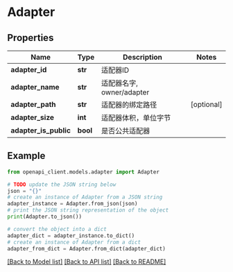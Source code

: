 # Adapter


## Properties

Name | Type | Description | Notes
------------ | ------------- | ------------- | -------------
**adapter_id** | **str** |  适配器ID | 
**adapter_name** | **str** |  适配器名字, owner/adapter | 
**adapter_path** | **str** |  适配器的绑定路径 | [optional] 
**adapter_size** | **int** |  适配器体积，单位字节 | 
**adapter_is_public** | **bool** |  是否公共适配器 | 

## Example

```python
from openapi_client.models.adapter import Adapter

# TODO update the JSON string below
json = "{}"
# create an instance of Adapter from a JSON string
adapter_instance = Adapter.from_json(json)
# print the JSON string representation of the object
print(Adapter.to_json())

# convert the object into a dict
adapter_dict = adapter_instance.to_dict()
# create an instance of Adapter from a dict
adapter_from_dict = Adapter.from_dict(adapter_dict)
```
[[Back to Model list]](../README.md#documentation-for-models) [[Back to API list]](../README.md#documentation-for-api-endpoints) [[Back to README]](../README.md)


